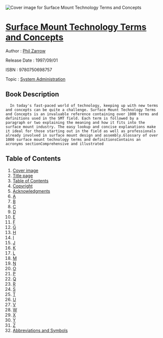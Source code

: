 ![Cover image for Surface Mount Technology Terms and Concepts](https://imgdetail.ebookreading.net/cover/cover/system_admin/EB9780750698757.jpg)

[Surface Mount Technology Terms and Concepts](https://ebookreading.net/view/book/Surface+Mount+Technology+Terms+and+Concepts-EB9780750698757_1.html "Surface Mount Technology Terms and Concepts")
====================================================================================================================

Author : [Phil Zarrow](https://ebookreading.net/search/author/Phil+Zarrow)

Release Date : 1997/09/01

ISBN : 9780750698757

Topic : [System Administration](https://ebookreading.net/search/category/system-administration)

Book Description
-----------------

      In today's fast-paced world of technology, keeping up with new terms and concepts can be quite a challenge. Surface Mount Technology Terms and Concepts is an invaluable reference containing over 1000 terms and definitions used in the SMT field. Each term is followed by a paragraph or two explaining the meaning and how it fits into the surface mount industry. The easy lookup and concise explanations make it ideal for those starting out in the field as well as professionals already involved in surface mount design and assembly.Glossary of over 1000 surface mount technology terms and definitionsContains an acronyms sectionComprehensive and illustrated
Table of Contents
-----------------

1. [Cover image](https://ebookreading.net/view/book/Surface+Mount+Technology+Terms+and+Concepts-EB9780750698757_1.html)
1. [Title page](https://ebookreading.net/view/book/Surface+Mount+Technology+Terms+and+Concepts-EB9780750698757_2.html)
1. [Table of Contents](https://ebookreading.net/view/book/Surface+Mount+Technology+Terms+and+Concepts-EB9780750698757_3.html)
1. [Copyright](https://ebookreading.net/view/book/Surface+Mount+Technology+Terms+and+Concepts-EB9780750698757_4.html)
1. [Acknowledgments](https://ebookreading.net/view/book/Surface+Mount+Technology+Terms+and+Concepts-EB9780750698757_5.html)
1. [A](https://ebookreading.net/view/book/Surface+Mount+Technology+Terms+and+Concepts-EB9780750698757_6.html)
1. [B](https://ebookreading.net/view/book/Surface+Mount+Technology+Terms+and+Concepts-EB9780750698757_7.html)
1. [C](https://ebookreading.net/view/book/Surface+Mount+Technology+Terms+and+Concepts-EB9780750698757_8.html)
1. [D](https://ebookreading.net/view/book/Surface+Mount+Technology+Terms+and+Concepts-EB9780750698757_9.html)
1. [E](https://ebookreading.net/view/book/Surface+Mount+Technology+Terms+and+Concepts-EB9780750698757_10.html)
1. [F](https://ebookreading.net/view/book/Surface+Mount+Technology+Terms+and+Concepts-EB9780750698757_11.html)
1. [G](https://ebookreading.net/view/book/Surface+Mount+Technology+Terms+and+Concepts-EB9780750698757_12.html)
1. [H](https://ebookreading.net/view/book/Surface+Mount+Technology+Terms+and+Concepts-EB9780750698757_13.html)
1. [I](https://ebookreading.net/view/book/Surface+Mount+Technology+Terms+and+Concepts-EB9780750698757_14.html)
1. [J](https://ebookreading.net/view/book/Surface+Mount+Technology+Terms+and+Concepts-EB9780750698757_15.html)
1. [K](https://ebookreading.net/view/book/Surface+Mount+Technology+Terms+and+Concepts-EB9780750698757_16.html)
1. [L](https://ebookreading.net/view/book/Surface+Mount+Technology+Terms+and+Concepts-EB9780750698757_17.html)
1. [M](https://ebookreading.net/view/book/Surface+Mount+Technology+Terms+and+Concepts-EB9780750698757_18.html)
1. [N](https://ebookreading.net/view/book/Surface+Mount+Technology+Terms+and+Concepts-EB9780750698757_19.html)
1. [O](https://ebookreading.net/view/book/Surface+Mount+Technology+Terms+and+Concepts-EB9780750698757_20.html)
1. [P](https://ebookreading.net/view/book/Surface+Mount+Technology+Terms+and+Concepts-EB9780750698757_21.html)
1. [Q](https://ebookreading.net/view/book/Surface+Mount+Technology+Terms+and+Concepts-EB9780750698757_22.html)
1. [R](https://ebookreading.net/view/book/Surface+Mount+Technology+Terms+and+Concepts-EB9780750698757_23.html)
1. [S](https://ebookreading.net/view/book/Surface+Mount+Technology+Terms+and+Concepts-EB9780750698757_24.html)
1. [T](https://ebookreading.net/view/book/Surface+Mount+Technology+Terms+and+Concepts-EB9780750698757_25.html)
1. [U](https://ebookreading.net/view/book/Surface+Mount+Technology+Terms+and+Concepts-EB9780750698757_26.html)
1. [V](https://ebookreading.net/view/book/Surface+Mount+Technology+Terms+and+Concepts-EB9780750698757_27.html)
1. [W](https://ebookreading.net/view/book/Surface+Mount+Technology+Terms+and+Concepts-EB9780750698757_28.html)
1. [X](https://ebookreading.net/view/book/Surface+Mount+Technology+Terms+and+Concepts-EB9780750698757_29.html)
1. [Y](https://ebookreading.net/view/book/Surface+Mount+Technology+Terms+and+Concepts-EB9780750698757_30.html)
1. [Z](https://ebookreading.net/view/book/Surface+Mount+Technology+Terms+and+Concepts-EB9780750698757_31.html)
1. [Abbreviations and Symbols](https://ebookreading.net/view/book/Surface+Mount+Technology+Terms+and+Concepts-EB9780750698757_32.html)

